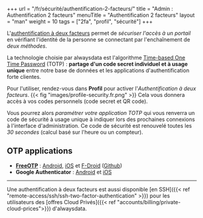 +++
url = "/fr/sécurité/authentification-2-facteurs/"
title = "Admin : Authentification 2 facteurs"
menuTitle = "Authentification 2 facteurs"
layout = "man"
weight = 10
tags = ["2fa", "profil", "sécurité"]
+++


L'[authentification à deux facteurs](https://fr.wikipedia.org/wiki/Authentification_forte) permet de _sécuriser l'accès à un portail_ en vérifiant l'identité de la personne se connectant par l'enchaînement de _deux méthodes_.

La technologie choisie par alwaysdata est l'algorithme [Time-based One Time Password](https://en.wikipedia.org/wiki/Time-based_One-time_Password_algorithm) (TOTP) : **partage d'un code secret individuel et à usage unique** entre notre base de données et les applications d'authentification forte clientes.

Pour l'utiliser, rendez-vous dans **Profil** pour activer l'_Authentification à deux facteurs_.
{{< fig "images/profile-security.fr.png" >}}
Cela vous donnera accès à vos codes personnels (code secret et QR code).

Vous pourrez alors _paramétrer votre application TOTP_ qui vous renverra un code de sécurité à usage unique à indiquer lors des prochaines connexions à l'interface d'administration. Ce code de sécurité est renouvelé toutes les _30 secondes_ (calcul basé sur l'heure ou un compteur).

## OTP applications

- **[FreeOTP](https://freeotp.github.io/)** : [Android](https://play.google.com/store/apps/details?id=org.fedorahosted.freeotp), [iOS](https://itunes.apple.com/us/app/freeotp-authenticator/id872559395?mt=8) et [F-Droid](https://f-droid.org/packages/org.fedorahosted.freeotp) ([Github](https://github.com/freeotp))
- **Google Authenticator** : [Android](https://play.google.com/store/apps/details?id=com.google.android.apps.authenticator2) et [iOS](https://apps.apple.com/fr/app/google-authenticator/id388497605)

---
Une authentification à deux facteurs est aussi disponible [en SSH]({{< ref "remote-access/ssh/ssh-two-factor-authentication" >}}) pour les utilisateurs des [offres Cloud Privés]({{< ref "accounts/billing/private-cloud-prices">}}) d'alwaysdata.
